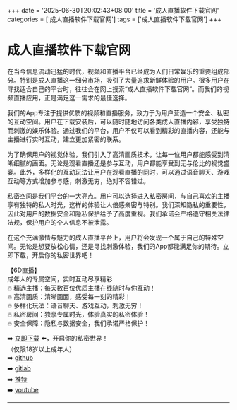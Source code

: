 +++
date = '2025-06-30T20:02:43+08:00'
title = '成人直播软件下载官网'
categories = ['成人直播软件下载官网']
tags = ['成人直播软件下载官网']
+++

# 成人直播软件下载官网

在当今信息流动迅猛的时代，视频和直播平台已经成为人们日常娱乐的重要组成部分。特别是成人直播这一细分市场，吸引了大量追求新鲜体验的用户。很多用户在寻找适合自己的平台时，往往会在网上搜索“成人直播软件下载官网”。而我们的视频直播应用，正是满足这一需求的最佳选择。

我们的App专注于提供优质的视频和直播服务，致力于为用户营造一个安全、私密的互动空间。用户在下载安装后，可以随时随地访问各类成人直播内容，享受独特而刺激的娱乐体验。通过我们的平台，用户不仅可以看到精彩的直播内容，还能与主播进行实时互动，建立更加紧密的联系。

为了确保用户的视觉体验，我们引入了高清画质技术，让每一位用户都能感受到清晰细腻的画面。无论是观看直播还是参与互动，用户都能享受到无与伦比的视觉盛宴。此外，多样化的互动玩法让用户在观看直播的同时，可以通过语音聊天、游戏互动等方式增加参与感，刺激无穷，绝对不容错过。

私密空间是我们平台的一大亮点。用户可以选择进入私密房间，与自己喜欢的主播享有独特的私人时光，这样的体验让人倍感亲密与特别。我们深知隐私的重要性，因此对用户的数据安全和隐私保护给予了高度重视。我们承诺会严格遵守相关法律法规，保护用户的个人信息不被泄露。

在这个充满激情与魅力的成人直播平台上，用户将会发现一个属于自己的特殊空间。无论是想要放松心情，还是寻找刺激体验，我们的App都能满足你的期待。立即下载，开启你的私密世界吧！

【6D直播】  
成年人的专属空间，实时互动尽享精彩  
🔥 精选主播：每天数百位优质主播在线随时与你互动！  
🔥 高清画质：清晰画面，感受每一刻的精彩！  
🔥 多样化玩法：语音聊天、游戏互动，刺激无穷！  
🔥 私密房间：独享专属时光，体验真实的私密体验！  
🔥 安全保障：隐私与数据安全，我们承诺严格保护！  

➡️ [立即下载](https://down123.s3.ap-east-1.amazonaws.com/down/down.html?channelCode=blog) ⬅️，开启你的私密世界！  
（仅限18岁以上成年人）  
➡️ [github](https://aldult-live.github.io/)  
➡️ [gitlab](https://seo-09598d.gitlab.io/)  
➡️ [推特](https://x.com/wegame33)  
➡️ [youtube](https://www.youtube.com/@6Dlive)  

---

